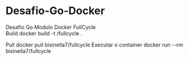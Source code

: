 # Desafio-Go-Docker
Desafio Go Modulo Docker FullCycle
<br>
Build
docker build -t <seu-user>/fullcycle .

Pull
docker pull bisinella7/fullcycle
Executar o container
docker run --rm bisinella7/fullcycle

